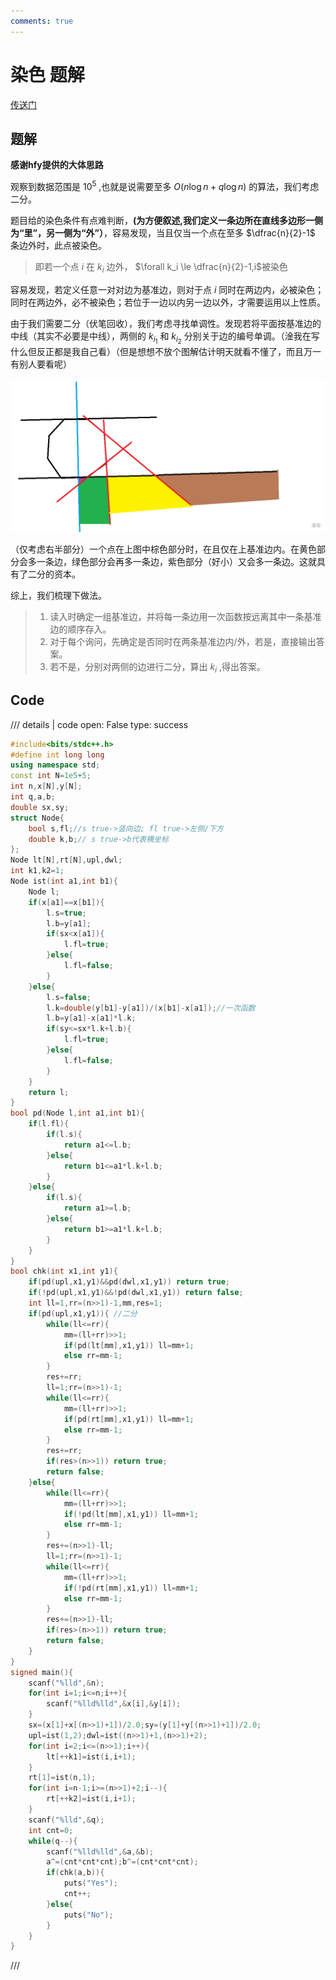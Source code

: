 ```yaml
---
comments: true
---
```


# 染色 题解
[传送门](https://junior.local.cwoi.com.cn:8443/contest/C108/problem/D)

## 题解
**感谢hfy提供的大体思路**

 观察到数据范围是 $10^5$ ,也就是说需要至多 $O(n \log n+q \log n)$ 的算法，我们考虑二分。
 
 题目给的染色条件有点难判断，__(为方便叙述,我们定义一条边所在直线多边形一侧为“里”，另一侧为“外”）__，容易发现，当且仅当一个点在至多 $\dfrac{n}{2}-1$ 条边外时，此点被染色。
 
> 即若一个点 $i$ 在 $k_i$ 边外， $\forall k_i \le \dfrac{n}{2}-1,i$被染色

容易发现，若定义任意一对对边为基准边，则对于点 $i$ 同时在两边内，必被染色；同时在两边外，必不被染色；若位于一边以内另一边以外，才需要运用以上性质。

由于我们需要二分（伏笔回收），我们考虑寻找单调性。发现若将平面按基准边的中线（其实不必要是中线），两侧的 $k_{i_1}$ 和 $k_{i_2}$ 分别关于边的编号单调。（淦我在写什么但反正都是我自己看）（但是想想不放个图解估计明天就看不懂了，而且万一有别人要看呢）

![](../img/20230113D_D_1.png)

（仅考虑右半部分）一个点在上图中棕色部分时，在且仅在上基准边内。在黄色部分会多一条边，绿色部分会再多一条边，紫色部分（好小）又会多一条边。这就具有了二分的资本。

综上，我们梳理下做法。

>1. 读入时确定一组基准边，并将每一条边用一次函数按远离其中一条基准边的顺序存入。
>1. 对于每个询问，先确定是否同时在两条基准边内/外，若是，直接输出答案。
>1. 若不是，分别对两侧的边进行二分，算出 $k_i$ ,得出答案。

## Code

/// details | code
    open: False
    type: success
```cpp
#include<bits/stdc++.h>
#define int long long
using namespace std;
const int N=1e5+5;
int n,x[N],y[N];
int q,a,b;
double sx,sy;
struct Node{
	bool s,fl;//s true->竖向边; fl true->左侧/下方
	double k,b;// s true->b代表横坐标
};
Node lt[N],rt[N],upl,dwl;
int k1,k2=1;
Node ist(int a1,int b1){
	Node l;
	if(x[a1]==x[b1]){
		l.s=true;
		l.b=y[a1];
		if(sx<x[a1]){
			l.fl=true;
		}else{
			l.fl=false;
		}
	}else{
		l.s=false;
		l.k=double(y[b1]-y[a1])/(x[b1]-x[a1]);//一次函数
		l.b=y[a1]-x[a1]*l.k;
		if(sy<=sx*l.k+l.b){
			l.fl=true;
		}else{
			l.fl=false;
		}
	}
	return l;
}
bool pd(Node l,int a1,int b1){
	if(l.fl){
		if(l.s){
			return a1<=l.b;
		}else{
			return b1<=a1*l.k+l.b;
		}		
	}else{
		if(l.s){
			return a1>=l.b;
		}else{
			return b1>=a1*l.k+l.b;
		}		
	}
}
bool chk(int x1,int y1){
	if(pd(upl,x1,y1)&&pd(dwl,x1,y1)) return true;
	if(!pd(upl,x1,y1)&&!pd(dwl,x1,y1)) return false;
	int ll=1,rr=(n>>1)-1,mm,res=1;
	if(pd(upl,x1,y1)){ //二分
		while(ll<=rr){
			mm=(ll+rr)>>1;
			if(pd(lt[mm],x1,y1)) ll=mm+1;
			else rr=mm-1;
		}
		res+=rr;
		ll=1;rr=(n>>1)-1;
		while(ll<=rr){
			mm=(ll+rr)>>1;
			if(pd(rt[mm],x1,y1)) ll=mm+1;
			else rr=mm-1;
		}
		res+=rr;
		if(res>(n>>1)) return true;
		return false;		
	}else{
		while(ll<=rr){
			mm=(ll+rr)>>1;
			if(!pd(lt[mm],x1,y1)) ll=mm+1;
			else rr=mm-1;
		}
		res+=(n>>1)-ll;
		ll=1;rr=(n>>1)-1;
		while(ll<=rr){
			mm=(ll+rr)>>1;
			if(!pd(rt[mm],x1,y1)) ll=mm+1;
			else rr=mm-1;
		}
		res+=(n>>1)-ll;
		if(res>(n>>1)) return true;
		return false;	
	}
}
signed main(){
	scanf("%lld",&n);
	for(int i=1;i<=n;i++){
		scanf("%lld%lld",&x[i],&y[i]);
	}
	sx=(x[1]+x[(n>>1)+1])/2.0;sy=(y[1]+y[(n>>1)+1])/2.0;
	upl=ist(1,2);dwl=ist((n>>1)+1,(n>>1)+2);
	for(int i=2;i<=(n>>1);i++){
		lt[++k1]=ist(i,i+1);
	}
	rt[1]=ist(n,1);
	for(int i=n-1;i>=(n>>1)+2;i--){
		rt[++k2]=ist(i,i+1);
	}
	scanf("%lld",&q);
	int cnt=0;
	while(q--){
		scanf("%lld%lld",&a,&b);
		a^=(cnt*cnt*cnt);b^=(cnt*cnt*cnt);
		if(chk(a,b)){
			puts("Yes");
			cnt++;
		}else{
			puts("No");
		}
	}
}
```
///